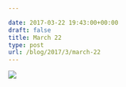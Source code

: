 ```yaml
---

date: 2017-03-22 19:43:00+00:00
draft: false
title: March 22
type: post
url: /blog/2017/3/march-22
---
```


![](/images/2017-03-22-20173march-22/image-asset.jpeg)

